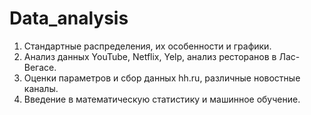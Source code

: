# Data_analysis
1. Стандартные распределения, их особенности и графики.  
2. Анализ данных YouTube, Netflix, Yelp, анализ ресторанов в Лас-Вегасе.  
3. Оценки параметров и сбор данных hh.ru, различные новостные каналы.  
4. Введение в математическую статистику и машинное обучение.  
